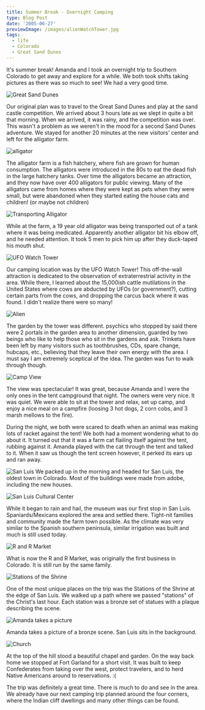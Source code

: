 ```yaml
---
title: Summer Break - Overnight Camping
type: Blog Post
date: '2005-06-27'
previewImage: /images/alienWatchTower.jpg
tags:
  - life
  - Colorado
  - Great Sand Dunes
---
```

It's summer break! Amanda and I took an overnight trip to Southern Colorado to get away and explore for a while. We both took shifts taking pictures as there was so much to see! We had a very good time.

![Great Sand Dunes](/images/20050627-dunesRain.jpg)

Our original plan was to travel to the Great Sand Dunes and play at the sand castle competition. We arrived about 3 hours late as we slept in quite a bit that morning. When we arrived, it was rainy, and the competition was over. This wasn't a problem as we weren't in the mood for a second Sand Dunes adventure. We stayed for another 20 minutes at the new visitors' center and left for the alligator farm.

![alligator](/images/20050627-aligator.jpg)

The alligator farm is a fish hatchery, where fish are grown for human consumption. The alligators were introduced in the 80s to eat the dead fish in the large hatchery tanks. Over time the alligators became an attraction, and they now have over 400 alligators for public viewing. Many of the alligators came from homes where they were kept as pets when they were small, but were abandoned when they started eating the house cats and children! (or maybe not children)

![Transporting Alligator](/images/20050627-aligatorTransport.jpg)

While at the farm, a 19 year old alligator was being transported out of a tank where it was being medicated. Apparently another alligator bit his elbow off, and he needed attention. It took 5 men to pick him up after they duck-taped his mouth shut.

![UFO Watch Tower](/images/20050627-UFOWatchTower.jpg)

Our camping location was by the UFO Watch Tower! This off-the-wall attraction is dedicated to the observation of extraterrestrial activity in the area. While there, I learned about the 15,000ish cattle mutilations in the United States where cows are abducted by UFOs (or government?), cutting certain parts from the cows, and dropping the carcus back where it was found. I didn't realize there were so many!

![Alien](/images/20050627-alien.jpg)

The garden by the tower was different. psychics who stopped by said there were 2 portals in the garden area to another dimension, guarded by two beings who like to help those who sit in the gardens and ask. Trinkets have been left by many visitors such as toothbrushes, CDs, spare change, hubcaps, etc., believing that they leave their own energy with the area. I must say I am extremely sceptical of the idea. The garden was fun to walk through though.

![Camp View](/images/20050627-campView.jpg)

The view was spectacular! It was great, because Amanda and I were the only ones in the tent campground that night. The owners were very nice. It was quiet. We were able to sit at the tower and relax, set up camp, and enjoy a nice meal on a campfire (loosing 3 hot dogs, 2 corn cobs, and 3 marsh mellows to the fire).

During the night, we both were scared to death when an animal was making lots of racket against the tent! We both had a moment wondering what to do about it. It turned out that it was a farm cat flailing itself against the tent, rubbing against it. Amanda played with the cat through the tent and talked to it. When it saw us though the tent screen however, it perked its ears up and ran away.

![San Luis](/images/20050627-sanLuis.jpg) We packed up in the morning and headed for San Luis, the oldest town in Colorado. Most of the buildings were made from adobe, including the new houses.

![San Luis Cultural Center](/images/20050627-sanLuisCulturalCenter.jpg)

While it began to rain and hail, the museum was our first stop in San Luis. Spaniards/Mexicans explored the area and settled there. Tight-nit families and community made the farm town possible. As the climate was very similar to the Spanish southern peninsula, similar irrigation was built and much is still used today.

![R and R Market](/images/20050627-rAndRMarket.jpg)

What is now the R and R Market, was originally the first business in Colorado. It is still run by the same family.

![Stations of the Shrine](/images/20050627-station.jpg)

One of the most unique places on the trip was the Stations of the Shrine at the edge of San Luis. We walked up a path where we passed "stations" of the Christ's last hour. Each station was a bronze set of statues with a plaque describing the scene.

![Amanda takes a picture](/images/20050627-amandaSanLuis.jpg)

Amanda takes a picture of a bronze scene. San Luis sits in the background.

![Church](/images/20050627-chruch.jpg)

At the top of the hill stood a beautiful chapel and garden. On the way back home we stopped at Fort Garland for a short visit. It was built to keep Confederates from taking over the west, protect travelers, and to herd Native Americans around to reservations. :(
  
The trip was definitely a great time. There is much to do and see in the area. We already have our next camping trip planned around the four corners, where the Indian cliff dwellings and many other things can be found.
